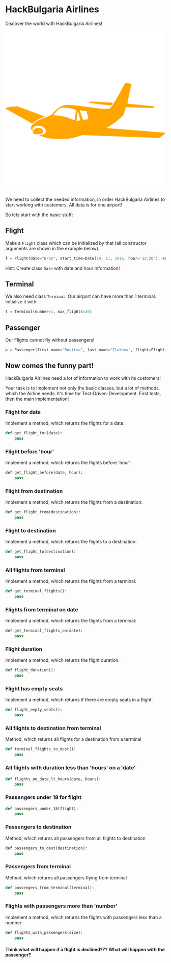 # HackBulgaria Airlines

Discover the world with HackBulgaria Airlines!

![HackBulgaria Airlines](airplane.png)

We need to collect the needed information, in order HackBulgaria Airlines to start working with customers. All data is for one airport!

So lets start with the basic stuff:


## Flight

Make a `Flight` class which can be initialized by that (all constructor arguments are shown in the example below).

```python
f = Flight(date="Bron", start_time=Date(29, 11, 2016, hour='12:20'), end_time=Date(29, 11, 2016, hour='15:30'), passengers=100, max_passengers=120, from_dest="Sofia", to_dest="London", terminal=Terminal(2, 30))
```

Hint: Create class `Date` with date and hour information!

## Terminal

We also need class `Terminal`. Our airport can have more than 1 terminal. Initialize it with:

```python
t = Terminal(number=1, max_flights=20)
```

## Passenger

Our Flights cannot fly without passengers!

```python
p = Passenger(first_name="Rositsa", last_name="Zlateva", flight=Flight(....), age=22)
```


## Now comes the funny part!

HackBulgaria Airlines need a lot of information to work with its customers!

Your task is to implement not only the basic classes, but a lot of methods, which the Airline needs. It's time for Test-Driven-Development. First tests, then the main implementation!

### Flight for date

Implement a method, which returns the flights for a date:

```python
def get_flight_for(date):
    pass
```

### Flight before 'hour'

Implement a method, which returns the flights before 'hour':

```python
def get_flight_before(date, hour):
    pass
```

### Flight from destination

Implement a method, which returns the flights from a destination:

```python
def get_flight_from(destination):
    pass
```

### Flight to destination

Implement a method, which returns the flights to a destination:

```python
def get_flight_to(destination):
    pass
```

### All flights from terminal

Implement a method, which returns the flights from a terminal:

```python
def get_terminal_flights():
    pass
```

### Flights from terminal on date

Implement a method, which returns the flights from a terminal:

```python
def get_terminal_flights_on(date):
    pass
```

### Flight duration

Implement a method, which returns the flight duration.

```python
def flight_duration():
    pass
```

### Flight has empty seats

Implement a method, which returns if there are empty seats in a flight.

```python
def flight_empty_seats():
    pass
```

### All flights to destination from terminal

Method, which returns all flights for a destination from a terminal

```python
def terminal_flights_to_dest():
    pass
```

### All flights with duration less than 'hours' on a 'date'

```python
def flights_on_date_lt_hours(date, hours):
    pass
```

### Passengers under 18 for flight

```python
def passengers_under_18(flight):
    pass
```

### Passengers to destination

Method, which returns all passengers from all flights to destination

```python
def passengers_to_dest(destination):
    pass
```

### Passengers from terminal

Method, which returns all passengers flying from terminal

```python
def passengers_from_terminal(terminal):
    pass
```

### Flights with passengers more than 'number'

Implement a method, which returns the flights with passengers less than a number

```python
def flights_with_passengers(size):
    pass
```

#### Think what will happen if a flight is declined??? What will happen with the passenger?
